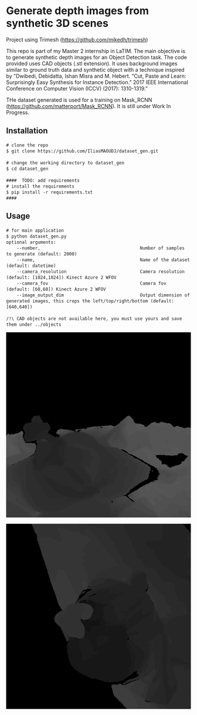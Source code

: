 # Generate depth images from synthetic 3D scenes
Project using Trimesh (https://github.com/mikedh/trimesh)

This repo is part of my Master 2 internship in LaTIM. The main objective is to generate synthetic depth images for an Object Detection task. 
The code provided uses CAD objects (.stl extension). It uses background images similar to ground truth data and synthetic object with a technique inspired by 
"Dwibedi, Debidatta, Ishan Misra and M. Hebert. “Cut, Paste and Learn: Surprisingly Easy Synthesis for Instance Detection.” 2017 IEEE International Conference on Computer Vision (ICCV) (2017): 1310-1319."

THe dataset generated is used for a training on Mask_RCNN (https://github.com/matterport/Mask_RCNN). It is still under Work In Progress.

## Installation

```console
# clone the repo
$ git clone https://github.com/IliasMAOUDJ/dataset_gen.git

# change the working directory to dataset_gen
$ cd dataset_gen

####  TODO: add requirements
# install the requirements
$ pip install -r requirements.txt
####
```

## Usage

```console
# for main application
$ python dataset_gen.py
optional arguments:
    --number,                                      Number of samples to generate (default: 2000)
    --name,                                        Name of the dataset (default: datetime)
    --camera_resolution                            Camera resolution (default: [1024,1024]) Kinect Azure 2 WFOV
    --camera_fov                                   Camera fov (default: [60,60]) Kinect Azure 2 WFOV
    --image_output_dim                             Output dimension of generated images, this crops the left/top/right/bottom (default: [640,640])

/!\ CAD objects are not available here, you must use yours and save them under ../objects
```
![Ground Truth sample](https://github.com/IliasMAOUDJ/dataset_gen/blob/main/images/GT.png)

![Synthetic data sample](https://github.com/IliasMAOUDJ/dataset_gen/blob/main/images/synthetic.png)
